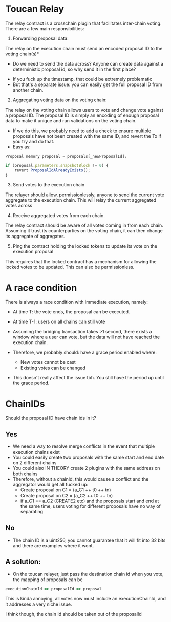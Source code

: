 # Toucan Relay

The relay contract is a crosschain plugin that facilitates inter-chain voting. There are a few main responsibilities:

1. Forwarding proposal data:

The relay on the execution chain must send an encoded proposal ID to the voting chain(s)*

* Do we need to send the data across? Anyone can create data against a deterministic proposal id, so why send it in the first place?
- If you fuck up the timestamp, that could be extremely problematic
- But that's a separate issue: you can easily get the full proposal ID from another chain. 

2. Aggregating voting data on the voting chain:

The relay on the voting chain allows users to vote and change vote against a proposal ID. The proposal ID is simply an encoding of enough proposal data to make it unique and run validations on the voting chain. 

- If we do this, we probably need to add a check to ensure multiple proposals have not been created with the same ID, and revert the Tx if you try and do that.
- Easy as:

```ts
Proposal memory proposal = proposals[_newProposalId];

if (proposal.parameters.snapshotBlock != 0) {
    revert ProposalIdAlreadyExists();
}
```
3. Send votes to the execution chain

The relayer should allow, permissionlessly, anyone to send the current vote aggregate to the execution chain. This will relay the current aggregated votes across


4. Receive aggregated votes from each chain.

The relay contract should be aware of all votes coming in from each chain. Assuming it trust its counterparties on the voting chain, it can then change its aggregate of aggregates.


5. Ping the contract holding the locked tokens to update its vote on the execution proposal

This requires that the locked contract has a mechanism for allowing the locked votes to be updated. This can also be permissionless.



# A race condition

There is always a race condition with immediate execution, namely:

- At time T: the vote ends, the proposal can be executed.
- At time T-1: users on all chains can still vote
- Assuming the bridging transaction takes >1 second, there exists a window where a user can vote, but the data will not have reached the execution chain.
- Therefore, we probably should: have a grace period enabled where:
    - New votes cannot be cast
    - Existing votes can be changed

- This doesn't really affect the issue tbh. You still have the period up until the grace period. 


# ChainIDs

Should the proposal ID have chain ids in it?

## Yes
- We need a way to resolve merge conflicts in the event that multiple execution chains exist
- You could easily create two proposals with the same start and end date on 2 different chains
- You could also IN THEORY create 2 plugins with the same address on both chains
- Therefore, without a chainId, this would cause a conflict and the aggregator would get all fucked up:
    - Create proposal on C1 = (a_C1 ++ t0 ++ tn)
    - Create proposal on C2 = (a_C2 ++ t0 ++ tn)
    - if a_C1 == a_C2 (CREATE2 etc) and the proposals start and end at the same time, users voting for different
        proposals have no way of separating

## No
- The chain ID is a uint256, you cannot guarantee that it will fit into 32 bits and there are examples where it wont.


## A solution:
- On the toucan relayer, just pass the destination chain id when you vote, the mapping of proposals can be
```ts
executionChainId => proposalId => proposal
```

This is kinda annoying, all votes now must include an executionChainId, and it addresses a very niche issue. 

I think though, the chain Id should be taken out of the proposalId

